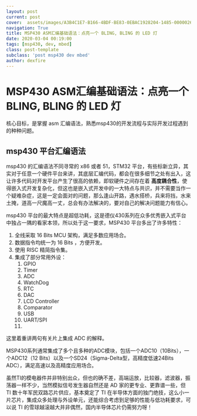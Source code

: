 ```yaml
---
layout: post
current: post
cover:  assets/images/A3B4C1E7-B166-4BDF-BE83-0EBAC1928204-1485-00000268B88788C4.jpg
navigation: True
title: MSP430 ASM汇编基础语法：点亮一个 BLING, BLING 的 LED 灯
date: 2020-03-04 00:19:00
tags: [msp430, dev, mbed]
class: post-template
subclass: 'post msp430 dev mbed'
author: dexfire
---
```


# MSP430 ASM汇编基础语法：点亮一个 BLING, BLING 的 LED 灯

核心目标，是掌握 asm 汇编语法，熟悉msp430的开发流程与实际开发过程遇到的种种问题。

## msp430 平台汇编语法

msp430 的汇编语法不同寻常的 x86 或者 51，STM32 平台，有些标新立异，其实对于任意一个硬件平台来讲，其底层汇编代码，都会在很多细节之处有出入，这让许多代码对开发平台产生了很高的依赖，即软硬件之间存在着 **高度耦合性**，使得嵌入式开发复杂化，但这也是嵌入式开发中的一大特点与共识，并不需要当作一个疑难杂症，这是一定会面对的问题，那么逢山开路，遇水搭桥，兵来将挡，水来土掩，道高一尺魔高一丈，总会有办法解决的，要对自己的解决问题能力有信心。

msp430 平台的最大特点是超低功耗，这是德仪430系列在众多优秀嵌入式平台中独占一隅的看家本领，所以处于这一要求，MSP430 平台多出了许多特性：
1. 全线采取 16 Bits MCU 架构，满足多数应用场合。
2. 数据指令均统一为 16 Bits ，方便开发。
3. 使用 RISC 精简指令集。
4. 集成了部分常用外设：
   1. GPIO
   2. Timer
   3. ADC
   4. WatchDog
   5. RTC
   6. DAC
   7. LCD Controller
   8. Comparator
   9. USB
   10. UART/SPI
   11. 


这里着重讲两句有关片上集成 ADC 的解释。

MSP430系列通常集成了多个且多种的ADC模块，包括一个ADC10（10Bits），一个ADC12（12 Bits）以及一个SD24（Sigma-Delta型，高精度低速24Bits ADC），满足高速以及高精度应用场合。

虽然TI的模电器件并非特别出众，但也的确不差，高端运放，比较器，滤波器，振荡器一样不少，当然模拟信号发生器自然还是 AD 家的更专业、更靠谱一些，但 TI 数十年军民双路芯片供应，基本奠定了 TI 在半导体方面的独门绝技，这么小一片芯片，集成众多处理与外设单元，还能综合考虑到足够的性能与低功耗要求，可以说 TI 的雪球越滚越大并非偶然，国内半导体芯片仍需努力呀！
